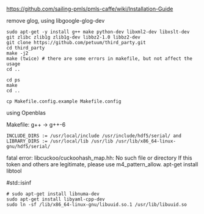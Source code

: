https://github.com/sailing-pmls/pmls-caffe/wiki/Installation-Guide

remove glog, using libgoogle-glog-dev
```
sudo apt-get -y install g++ make python-dev libxml2-dev libxslt-dev git zlibc zlib1g zlib1g-dev libbz2-1.0 libbz2-dev
git clone https://github.com/petuum/third_party.git
cd third_party
make -j2
make (twice) # there are some errors in makefile, but not affect the usage
cd ..
```
```
cd ps
make
cd ..
```
```
cp Makefile.config.example Makefile.config
```
using Openblas

Makefile: g++ -> g++-6

```
INCLUDE_DIRS := /usr/local/include /usr/include/hdf5/serial/ and
LIBRARY_DIRS := /usr/local/lib /usr/lib /usr/lib/x86_64-linux-gnu/hdf5/serial/
```
fatal error: libcuckoo/cuckoohash_map.hh: No such file or directory
If this token and others are legitimate, please use m4_pattern_allow.  apt-get install libtool

#std::isinf
```
# sudo apt-get install libnuma-dev 
sudo apt-get install libyaml-cpp-dev
sudo ln -sf /lib/x86_64-linux-gnu/libuuid.so.1 /usr/lib/libuuid.so
```
